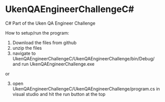 # UkenQAEngineerChallengeC#
 C# Part of the Uken QA Engineer Challenge

How to setup/run the program:
1. Download the files from github
2. unzip the files
3. navigate to UkenQAEngineerChallengeC/UkenQAEngineerChallenge/bin/Debug/ and run UkenQAEngineerChallenge.exe

or

3. open UkenQAEngineerChallengeC/UkenQAEngineerChallenge/program.cs in visual studio and hit the run button at the top
